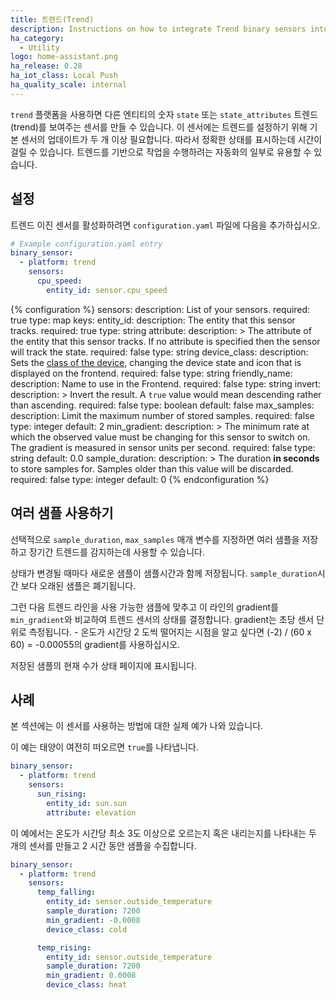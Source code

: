 ```yaml
---
title: 트렌드(Trend)
description: Instructions on how to integrate Trend binary sensors into Home Assistant.
ha_category:
  - Utility
logo: home-assistant.png
ha_release: 0.28
ha_iot_class: Local Push
ha_quality_scale: internal
---
```


`trend` 플랫폼을 사용하면 다른 엔티티의 숫자 `state` 또는 `state_attributes` 트렌드(trend)를 보여주는 센서를 만들 수 있습니다. 이 센서에는 트렌드를 설정하기 위해 기본 센서의 업데이트가 두 개 이상 필요합니다. 따라서 정확한 상태를 표시하는데 시간이 걸릴 수 있습니다. 트렌드를 기반으로 작업을 수행하려는 자동화의 일부로 유용할 수 있습니다.

## 설정

트렌드 이진 센서를 활성화하려면 `configuration.yaml` 파일에 다음을 추가하십시오.

```yaml
# Example configuration.yaml entry
binary_sensor:
  - platform: trend
    sensors:
      cpu_speed:
        entity_id: sensor.cpu_speed
```

{% configuration %}
sensors:
  description: List of your sensors.
  required: true
  type: map
  keys:
    entity_id:
      description: The entity that this sensor tracks.
      required: true
      type: string
    attribute:
      description: >
        The attribute of the entity that this sensor tracks.
        If no attribute is specified then the sensor will track the state.
      required: false
      type: string
    device_class:
      description: Sets the [class of the device](/integrations/binary_sensor/), changing the device state and icon that is displayed on the frontend.
      required: false
      type: string
    friendly_name:
      description: Name to use in the Frontend.
      required: false
      type: string
    invert:
      description: >
        Invert the result. A `true` value would
        mean descending rather than ascending.
      required: false
      type: boolean
      default: false
    max_samples:
      description: Limit the maximum number of stored samples.
      required: false
      type: integer
      default: 2
    min_gradient:
      description: >
        The minimum rate at which the observed value
        must be changing for this sensor to switch on.
        The gradient is measured in sensor units per second.
      required: false
      type: string
      default: 0.0
    sample_duration:
      description: >
        The duration **in seconds** to store samples for.
        Samples older than this value will be discarded.
      required: false
      type: integer
      default: 0
{% endconfiguration %}

## 여러 샘플 사용하기

선택적으로 `sample_duration`, `max_samples` 매개 변수를 지정하면 여러 샘플을 저장하고 장기간 트렌드를 감지하는데 사용할 수 있습니다.

상태가 변경될 때마다 새로운 샘플이 샘플시간과 함께 저장됩니다. `sample_duration`시간 보다 오래된 샘플은 폐기됩니다. 

그런 다음 트렌드 라인을 사용 가능한 샘플에 맞추고 이 라인의 gradient를 `min_gradient`와 비교하여 트렌드 센서의 상태를 결정합니다. gradient는 초당 센서 단위로 측정됩니다. - 온도가 시간당 2 도씩 떨어지는 시점을 알고 싶다면 (-2) / (60 x 60) = -0.00055의 gradient를 사용하십시오.

저장된 샘플의 현재 수가 상태 페이지에 표시됩니다.

## 사례

본 섹션에는 이 센서를 사용하는 방법에 대한 실제 예가 나와 있습니다.

이 예는 태양이 여전히 떠오르면 `true`를 나타냅니다.

```yaml
binary_sensor:
  - platform: trend
    sensors:
      sun_rising:
        entity_id: sun.sun
        attribute: elevation
```

이 예에서는 온도가 시간당 최소 3도 이상으로 오르는지 혹은 내리는지를 나타내는 두 개의 센서를 만들고 2 시간 동안 샘플을 수집합니다.

```yaml
binary_sensor:
  - platform: trend
    sensors:
      temp_falling:
        entity_id: sensor.outside_temperature
        sample_duration: 7200
        min_gradient: -0.0008
        device_class: cold

      temp_rising:
        entity_id: sensor.outside_temperature
        sample_duration: 7200
        min_gradient: 0.0008
        device_class: heat
```

